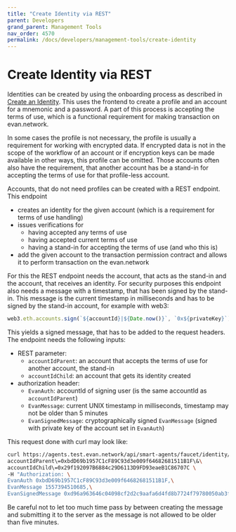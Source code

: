 ```yaml
---
title: "Create Identity via REST"
parent: Developers
grand_parent: Management Tools
nav_order: 4570
permalink: /docs/developers/management-tools/create-identity
---
```


# Create Identity via REST

Identities can be created by using the onboarding process as described in [Create an Identity](/docs/first_steps/create-identity.html). This uses the frontend to create a profile and an account for a mnemonic and a password. A part of this process is accepting the terms of use, which is a functional requirement for making transaction on evan.network.

In some cases the profile is not necessary, the profile is usually a requirement for working with encrypted data. If encrypted data is not in the scope of the workflow of an account or if encryption keys can be made available in other ways, this profile can be omitted. Those accounts often also have the requirement, that another account has be a stand-in for accepting the terms of use for that profile-less account.

Accounts, that do not need profiles can be created with a REST endpoint. This endpoint

- creates an identity for the given account (which is a requirement for terms of use handling)
- issues verifications for
  + having accepted any terms of use
  + having accepted current terms of use
  + having a stand-in for accepting the terms of use (and who this is)
- add the given account to the transaction permission contract and allows it to perform transaction on the evan.network

For this the REST endpoint needs the account, that acts as the stand-in and the account, that receives an identity. For security purposes this endpoint also needs a message with a timestamp, that has been signed by the stand-in. This message is the current timestamp in milliseconds and has to be signed by the stand-in account, for example with web3:

```javascript
web3.eth.accounts.sign(`${accountId}|${Date.now()}`, `0x${privateKey}`)
```

This yields a signed message, that has to be added to the request headers. The endpoint needs the following inputs:

- REST parameter:
  + `accountIdParent`: an account that accepts the terms of use for another account, the stand-in
  + `accountIdChild`: an account that gets its identity created
- authorization header:
  + `EvanAuth`: accountId of signing user (is the same accountId as `accountIdParent`)
  + `EvanMessage`: current UNIX timestamp in milliseconds, timestamp may not be older than 5 minutes
  + `EvanSignedMessage`: cryptographically signed `EvanMessage` (signed with private key of the account set in `EvanAuth`)

This request done with curl may look like:

```bash
curl https://agents.test.evan.network/api/smart-agents/faucet/identity/create\?\
accountIdParent\=0xbdD69b1957C1cF89C93d3e009f64682681511B1F\&\
accountIdChild\=0x29f192097B6884c29D6113D9FD93eaeB1C86707C \
-H "Authorization: \
EvanAuth 0xbdD69b1957C1cF89C93d3e009f64682681511B1F,\
EvanMessage 1557394510685,\
EvanSignedMessage 0xd96a963646c04098cf2d2c9aafa6d4fd8b7724f79780050ab3f761e9f4fd25f6561af611baac327286795c0b1427bd48302560e01eeb8d32bbb09e724af05e991c"
```

Be careful not to let too much time pass by between creating the message and submitting it to the server as the message is not allowed to be older than five minutes.